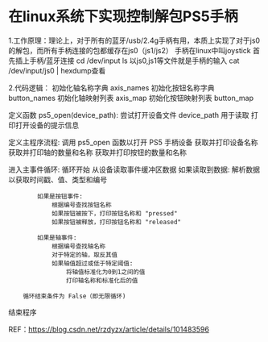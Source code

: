 # 在linux系统下实现控制解包PS5手柄
1.工作原理：理论上，对于所有的蓝牙/usb/2.4g手柄有用，本质上实现了对于js0的解包，而所有手柄连接的包都缓存在js0（js1/js2）
手柄在linux中叫joystick 首先插上手柄/蓝牙连接
cd /dev/input
ls
以js0,js1等文件就是手柄的输入
cat /dev/input/js0 | hexdump查看

2.代码逻辑：
初始化轴名称字典 axis_names
初始化按钮名称字典 button_names
初始化轴映射列表 axis_map
初始化按钮映射列表 button_map

定义函数 ps5_open(device_path):
    尝试打开设备文件 device_path 用于读取
    打印打开设备的提示信息

定义主程序流程:
    调用 ps5_open 函数以打开 PS5 手柄设备
    获取并打印设备名称
    获取并打印轴的数量和名称
    获取并打印按钮的数量和名称

进入主事件循环:
    循环开始
        从设备读取事件缓冲区数据
        如果读取到数据:
            解析数据以获取时间戳、值、类型和编号

            如果是按钮事件:
                根据编号查找按钮名称
                如果按钮被按下，打印按钮名称和 "pressed"
                如果按钮被释放，打印按钮名称和 "released"

            如果是轴事件:
                根据编号查找轴名称
                对于特定的轴，取反其值
                如果轴值超过或低于特定阈值:
                    将轴值标准化为0到1之间的值
                    打印轴名称和标准化后的值

        循环结束条件为 False（即无限循环)

结束程序

REF：https://blog.csdn.net/rzdyzx/article/details/101483596